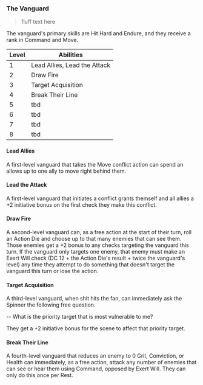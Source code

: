 ### The Vanguard

> fluff text here

The vanguard's primary skills are Hit Hard and Endure, and they receive a rank in Command and Move.

| Level | Abilities |
| ----- | --------- |
| 1 | Lead Allies, Lead the Attack |
| 2 | Draw Fire |
| 3 | Target Acquisition |
| 4 | Break Their Line |
| 5 | tbd |
| 6 | tbd |
| 7 | tbd |
| 8 | tbd |

#### Lead Allies
A first-level vanguard that takes the Move conflict action can spend an allows up to one ally to move right behind them.

#### Lead the Attack
A first-level vanguard that initiates a conflict grants themself and all allies a +2 initiative bonus on the first check they make this conflict.

#### Draw Fire
A second-level vanguard can, as a free action at the start of their turn, roll an Action Die and choose up to that many enemies that can see them. Those enemies get a +2 bonus to any checks targeting the vanguard this turn. If the vanguard only targets one enemy, that enemy must make an Exert Will check (DC 12 + the Action Die's result + twice the vanguard's level) any time they attempt to do something that doesn't target the vanguard this turn or lose the action.

#### Target Acquisition
A third-level vanguard, when shit hits the fan, can immediately ask the Spinner the following free question.

-- What is the priority target that is most vulnerable to me?

They get a +2 initiative bonus for the scene to affect that priority target.

#### Break Their Line
A fourth-level vanguard that reduces an enemy to 0 Grit, Conviction, or Health can immediately, as a free action, attack any number of enemies that can see or hear them using Command, opposed by Exert Will. They can only do this once per Rest.

